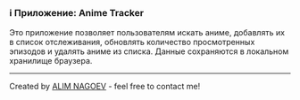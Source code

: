 ### ℹ️ Приложение: Anime Tracker

Это приложение позволяет пользователям искать аниме,
добавлять их в список отслеживания, обновлять количество просмотренных эпизодов
и удалять аниме из списка. Данные сохраняются в локальном хранилище браузера.

-----
Created by [ALIM NAGOEV](https://github.com/nagoev-id) - feel free to contact me!

